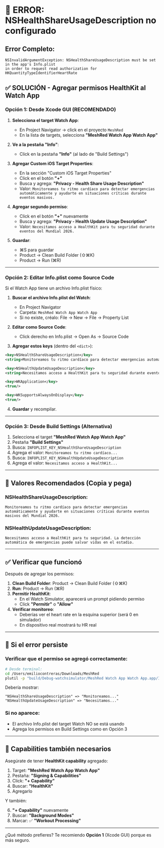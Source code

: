 # 🚨 ERROR: NSHealthShareUsageDescription no configurado

## Error Completo:
```
NSInvalidArgumentException: NSHealthShareUsageDescription must be set in the app's Info.plist
in order to request read authorization for HKQuantityTypeIdentifierHeartRate
```

## ✅ SOLUCIÓN - Agregar permisos HealthKit al Watch App

### Opción 1: Desde Xcode GUI (RECOMENDADO)

1. **Selecciona el target Watch App**:
   - En Project Navigator → click en el proyecto `MeshRed`
   - En la lista de targets, selecciona **"MeshRed Watch App Watch App"**

2. **Ve a la pestaña "Info"**:
   - Click en la pestaña **"Info"** (al lado de "Build Settings")

3. **Agregar Custom iOS Target Properties**:
   - En la sección "Custom iOS Target Properties"
   - Click en el botón **"+"**
   - Busca y agrega: **"Privacy - Health Share Usage Description"**
   - Valor: `Monitoreamos tu ritmo cardíaco para detectar emergencias automáticamente y ayudarte en situaciones críticas durante eventos masivos.`

4. **Agregar segundo permiso**:
   - Click en el botón **"+"** nuevamente
   - Busca y agrega: **"Privacy - Health Update Usage Description"**
   - Valor: `Necesitamos acceso a HealthKit para tu seguridad durante eventos del Mundial 2026.`

5. **Guardar**:
   - ⌘S para guardar
   - Product → Clean Build Folder (⇧⌘K)
   - Product → Run (⌘R)

---

### Opción 2: Editar Info.plist como Source Code

Si el Watch App tiene un archivo Info.plist físico:

1. **Buscar el archivo Info.plist del Watch**:
   - En Project Navigator
   - Carpeta: `MeshRed Watch App Watch App`
   - Si no existe, créalo: File → New → File → Property List

2. **Editar como Source Code**:
   - Click derecho en Info.plist → Open As → Source Code

3. **Agregar estos keys** (dentro del `<dict>`):

```xml
<key>NSHealthShareUsageDescription</key>
<string>Monitoreamos tu ritmo cardíaco para detectar emergencias automáticamente y ayudarte en situaciones críticas durante eventos masivos.</string>

<key>NSHealthUpdateUsageDescription</key>
<string>Necesitamos acceso a HealthKit para tu seguridad durante eventos del Mundial 2026.</string>

<key>WKApplication</key>
<true/>

<key>WKSupportsAlwaysOnDisplay</key>
<true/>
```

4. **Guardar** y recompilar.

---

### Opción 3: Desde Build Settings (Alternativa)

1. Selecciona el target **"MeshRed Watch App Watch App"**
2. Pestaña **"Build Settings"**
3. Busca: `INFOPLIST_KEY_NSHealthShareUsageDescription`
4. Agrega el valor: `Monitoreamos tu ritmo cardíaco...`
5. Busca: `INFOPLIST_KEY_NSHealthUpdateUsageDescription`
6. Agrega el valor: `Necesitamos acceso a HealthKit...`

---

## 🎯 Valores Recomendados (Copia y pega)

### NSHealthShareUsageDescription:
```
Monitoreamos tu ritmo cardíaco para detectar emergencias automáticamente y ayudarte en situaciones críticas durante eventos masivos del Mundial 2026.
```

### NSHealthUpdateUsageDescription:
```
Necesitamos acceso a HealthKit para tu seguridad. La detección automática de emergencias puede salvar vidas en el estadio.
```

---

## ✅ Verificar que funcionó

Después de agregar los permisos:

1. **Clean Build Folder**: Product → Clean Build Folder (⇧⌘K)
2. **Run**: Product → Run (⌘R)
3. **Permitir HealthKit**:
   - En el Watch Simulator, aparecerá un prompt pidiendo permiso
   - Click **"Permitir"** o **"Allow"**
4. **Verificar monitoreo**:
   - Deberías ver el heart rate en la esquina superior (será 0 en simulador)
   - En dispositivo real mostrará tu HR real

---

## 🐛 Si el error persiste

### Verificar que el permiso se agregó correctamente:

```bash
# Desde terminal:
cd /Users/emiliocontreras/Downloads/MeshRed
plutil -p "build/Debug-watchsimulator/MeshRed Watch App Watch App.app/Info.plist" | grep -i health
```

Debería mostrar:
```
"NSHealthShareUsageDescription" => "Monitoreamos..."
"NSHealthUpdateUsageDescription" => "Necesitamos..."
```

### Si no aparece:
- El archivo Info.plist del target Watch NO se está usando
- Agrega los permisos en Build Settings como en Opción 3

---

## 📱 Capabilities también necesarios

Asegúrate de tener **HealthKit capability** agregado:

1. Target: **"MeshRed Watch App Watch App"**
2. Pestaña: **"Signing & Capabilities"**
3. Click: **"+ Capability"**
4. Buscar: **"HealthKit"**
5. Agregarlo

Y también:

6. **"+ Capability"** nuevamente
7. Buscar: **"Background Modes"**
8. Marcar: ✅ **"Workout Processing"**

---

¿Qué método prefieres? Te recomiendo **Opción 1** (Xcode GUI) porque es más seguro.

